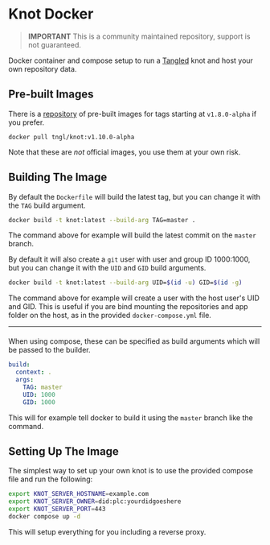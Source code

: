 # Knot Docker

> **IMPORTANT**
> This is a community maintained repository, support is not guaranteed.

Docker container and compose setup to run a [Tangled](https://tangled.org) knot
and host your own repository data.

## Pre-built Images

There is a [repository](https://hub.docker.com/r/tngl/knot) of pre-built images
for tags starting at `v1.8.0-alpha` if you prefer.

```
docker pull tngl/knot:v1.10.0-alpha
```

Note that these are *not* official images, you use them at your own risk.

## Building The Image

By default the `Dockerfile` will build the latest tag, but you can change it
with the `TAG` build argument.

```sh
docker build -t knot:latest --build-arg TAG=master .
```

The command above for example will build the latest commit on the `master`
branch.

By default it will also create a `git` user with user and group ID 1000:1000,
but you can change it with the `UID` and `GID` build arguments.

```sh
docker build -t knot:latest --build-arg UID=$(id -u) GID=$(id -g)
```

The command above for example will create a user with the host user's UID and GID.
This is useful if you are bind mounting the repositories and app folder on the host,
as in the provided `docker-compose.yml` file.

<hr style="margin-bottom: 20px; margin-top: 10px" />

When using compose, these can be specified as build arguments which will be
passed to the builder.

```yaml
build:
  context: .
  args:
    TAG: master
    UID: 1000
    GID: 1000
```

This will for example tell docker to build it using the `master` branch like
the command.

## Setting Up The Image

The simplest way to set up your own knot is to use the provided compose file
and run the following:

```sh
export KNOT_SERVER_HOSTNAME=example.com
export KNOT_SERVER_OWNER=did:plc:yourdidgoeshere
export KNOT_SERVER_PORT=443
docker compose up -d
```

This will setup everything for you including a reverse proxy.
